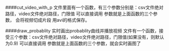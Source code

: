 ####cut_video_with_p
文件里面有一个函数，有三个参数分别是：csv文件绝对路径，video文件绝对路径，门限值
可以直接调用 参数就是上面函数的三个参数， 会将视频切成片段 用avi的格式保存。

####draw_probablity
实时画出probablity曲线并播放视频
文件有一个函数，接受三个参数：csv文件绝对路径，video文件绝对路径，门限值(如果没有，则默认为0.9)
可以直接调用 参数就是上面函数的三个参数，就会实时画图了